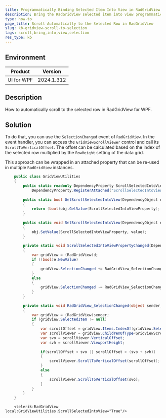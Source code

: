 ```yaml
---
title: Programmatically Binding Selected Item Into View in RadGridView
description: Bring the RadGridView selected item into view programmatically
type: how-to
page_title: Scroll Automatically to the Selected Row in RadGridView 
slug: kb-gridview-scroll-to-selection
tags: scroll,bring,into,view,selection
res_type: kb
---
```


## Environment

| Product | Version |
| --- | --- |
| UI for WPF | 2024.1.312 |

## Description

How to automatically scroll to the selected row in RadGridView for WPF.

## Solution

To do that, you can use the `SelectionChanged` event of `RadGridView`. In the event handler, you can access the `GridViewScrollViewer` control and call its `ScrollToVerticalOffset`. The offset can be calculated based on the index of the selected row multiplied by the `RowHeight` setting of the data grid.

This approach can be wrapped in an attached property that can be re-used in multiple `RadGridView` instances.


```C#
	public class GridViewUtilities
	{
		public static readonly DependencyProperty ScrollSelectedIntoViewProperty =
			DependencyProperty.RegisterAttached("ScrollSelectedIntoView", typeof(bool), typeof(GridViewUtilities), new FrameworkPropertyMetadata(false, ScrollSelectedIntoViewPropertyChanged));
	 
		public static bool GetScrollSelectedIntoView(DependencyObject obj)
		{
			return (bool)obj.GetValue(ScrollSelectedIntoViewProperty);
		}
	 
		public static void SetScrollSelectedIntoView(DependencyObject obj, bool value)
		{
			obj.SetValue(ScrollSelectedIntoViewProperty, value);
		}
	 
		private static void ScrollSelectedIntoViewPropertyChanged(DependencyObject d, DependencyPropertyChangedEventArgs e)
		{
			var gridView = (RadGridView)d;
			if ((bool)e.NewValue)
			{		
				gridView.SelectionChanged += RadGridView_SelectionChanged;
			}
			else 
			{
				gridView.SelectionChanged -= RadGridView_SelectionChanged;
			}
		}
	 
		private static void RadGridView_SelectionChanged(object sender, SelectionChangeEventArgs e)
		{    
			var gridView = (RadGridView)sender;         
			if (gridView.SelectedItem != null)
			{
				var scrollOffset = gridView.Items.IndexOf(gridView.SelectedItem) * gridView.RowHeight;
				var scrollViewer = gridView.ChildrenOfType<GridViewScrollViewer>().First();
				var svo = scrollViewer.VerticalOffset;
				var svh = scrollViewer.ViewportHeight;
	 
				if(scrollOffset < svo || scrollOffset > (svo + svh))
				{
					scrollViewer.ScrollToVerticalOffset(scrollOffset);
				}
				else
				{
					scrollViewer.ScrollToVerticalOffset(svo);
				}             
			}
		} 
	}
```


```XAML
	<telerik:RadGridView local:GridViewUtilities.ScrollSelectedIntoView="True"/>
```
